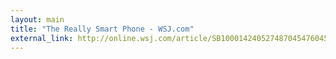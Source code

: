 ```yaml
---
layout: main
title: "The Really Smart Phone - WSJ.com"
external_link: http://online.wsj.com/article/SB10001424052748704547604576263261679848814.html
---
```



